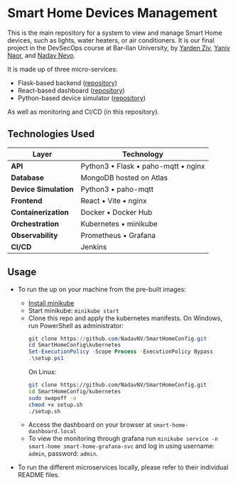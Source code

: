 # Smart Home Devices Management

This is the main repository for a system to view and manage Smart Home devices, such as lights, water heaters, or air conditioners. It is our final project in the DevSecOps course at Bar-Ilan University, by [Yarden Ziv](https://github.com/yarden-ziv), [Yaniv Naor](https://github.com/yaniv-naor), and [Nadav Nevo](https://github.com/NadavNV).

It is made up of three micro-services:

- Flask-based backend ([repository](https://github.com/NadavNV/SmartHomeBackend))
- React-based dashboard ([repository](https://github.com/NadavNV/SmartHomeDashboard))
- Python-based device simulator ([repository](https://github.com/NadavNV/SmartHomeSimulator))

As well as monitoring and CI/CD (in this repository).

## Technologies Used

| Layer                 | Technology                          |
| --------------------- | ----------------------------------- |
| **API**               | Python3 • Flask • paho-mqtt • nginx |
| **Database**          | MongoDB hosted on Atlas             |
| **Device Simulation** | Python3 • paho-mqtt                 |
| **Frontend**          | React • Vite • nginx                |
| **Containerization**  | Docker • Docker Hub                 |
| **Orchestration**     | Kubernetes • minikube               |
| **Observability**     | Prometheus • Grafana                |
| **CI/CD**             | Jenkins                             |

## Usage

- To run the up on your machine from the pre-built images:

  - [Install minikube](https://minikube.sigs.k8s.io/docs/start/?arch=%2Fwindows%2Fx86-64%2Fstable%2F.exe+download)
  - Start minikube: `minikube start`
  - Clone this repo and apply the kubernetes manifests. On Windows, run PowerShell as administrator:
    ```powershell
    git clone https://github.com/NadavNV/SmartHomeConfig.git
    cd SmartHomeConfig\kubernetes
    Set-ExecutionPolicy -Scope Process -ExecutionPolicy Bypass
    .\setup.ps1
    ```
    On Linux:
    ```bash
    git clone https://github.com/NadavNV/SmartHomeConfig.git
    cd SmartHomeConfig/kubernetes
    sudo swapoff -a
    chmod +x setup.sh
    ./setup.sh
    ```
  - Access the dashboard on your browser at `smart-home-dashboard.local`
  - To view the monitoring through grafana run `minikube service -n smart-home smart-home-grafana-svc` and log in using username: `admin`, password: `admin`.

- To run the different microservices locally, please refer to their individual README files.
